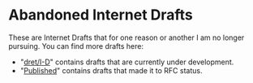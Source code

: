 # Abandoned Internet Drafts

These are Internet Drafts that for one reason or another I am no longer pursuing. You can find more drafts here:

* "[dret/I-D](/dret/I-D)" contains drafts that are currently under development.
* "[Published](../Published)" contains drafts that made it to RFC status.
